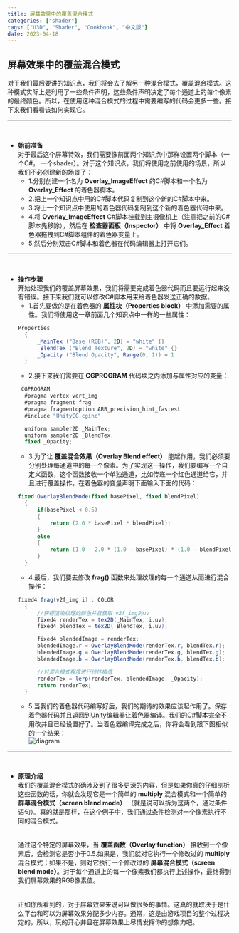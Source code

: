 ```yaml
---
title: 屏幕效果中的覆盖混合模式
categories: ["shader"]
tags: ["U3D", "Shader", "Cookbook", "中文版"]
date: 2023-04-18
---
```


## 屏幕效果中的覆盖混合模式   
对于我们最后要讲的知识点，我们将会去了解另一种混合模式，覆盖混合模式。这种模式实际上是利用了一些条件声明，这些条件声明决定了每个通道上的每个像素的最终颜色。所以，在使用这种混合模式的过程中需要编写的代码会更多一些。接下来我们看看该如何实现它。   


***
<br>   

- **始前准备**   
  对于最后这个屏幕特效，我们需要像前面两个知识点中那样设置两个脚本（一个C#， 一个shader）。对于这个知识点，我们将使用之前使用的场景，所以我们不必创建新的场景了：   
  - 1.分别创建一个名为 **Overlay_ImageEffect** 的C#脚本和一个名为 **Overlay_Effect** 的着色器脚本。
  - 2.把上一个知识点中用的C#脚本代码复制到这个新的C#脚本中来。
  - 3.将上一个知识点中使用的着色器代码复制到这个新的着色器代码中来。
  - 4.将 **Overlay_ImageEffect** C#脚本挂载到主摄像机上（注意把之前的C#脚本先移除），然后在 **检查器面板（Inspector）** 中将 **Overlay_Effect** 着色器拖拽到C#脚本组件的着色器变量上。
  - 5.然后分别双击C#脚本和着色器在代码编辑器上打开它们。   


***
<br>   

- **操作步骤**   
  开始处理我们的覆盖屏幕效果，我们将需要完成着色器代码而且要运行起来没有错误。接下来我们就可以修改C#脚本用来给着色器发送正确的数据。
  - 1.首先要做的是在着色器的 **属性块（Properties block）** 中添加需要的属性。我们将使用这一章前面几个知识点中一样的一些属性：   
  ```c#
  Properties
    {
        _MainTex ("Base (RGB)", 2D) = "white" {}
        _BlendTex ("Blend Texture", 2D) = "white" {}
        _Opacity ("Blend Opacity", Range(0, 1)) = 1
    }
  ```
  - 2.接下来我们需要在 **CGPROGRAM** 代码块之内添加与属性对应的变量：    
  ```c#
   CGPROGRAM
    #pragma vertex vert_img
    #pragma fragment frag
    #pragma fragmentoption ARB_precision_hint_fastest
    #include "UnityCG.cginc"

    uniform sampler2D _MainTex;
    uniform sampler2D _BlendTex;
    fixed _Opacity;
  ```
  - 3.为了让 **覆盖混合效果（Overlay Blend effect）** 能起作用，我们必须要分别处理每通道中的每一个像素。为了实现这一操作，我们要编写一个自定义函数，这个函数接收一个单独通道，比如传递一个红色通道给它，并且进行覆盖操作。在着色器的变量声明下面输入下面的代码：   
  ```c#
  fixed OverlayBlendMode(fixed basePixel, fixed blendPixel)
    {
        if(basePixel < 0.5)
        {
            return (2.0 * basePixel * blendPixel);
        }
        else
        {
            return (1.0 - 2.0 * (1.0 - basePixel) * (1.0 - blendPixel));
        }
    }
  ```
  - 4.最后，我们要去修改 **frag()** 函数来处理纹理的每一个通道从而进行混合操作：   
  ```c#
  fixed4 frag(v2f_img i) : COLOR
    {
        //获得渲染纹理的颜色并且获取 v2f_img的uv
        fixed4 renderTex = tex2D(_MainTex, i.uv);
        fixed4 blendTex = tex2D(_BlendTex, i.uv);

        fixed4 blendedImage = renderTex;
        blendedImage.r = OverlayBlendMode(renderTex.r, blendTex.r);
        blendedImage.g = OverlayBlendMode(renderTex.g, blendTex.g);
        blendedImage.b = OverlayBlendMode(renderTex.b, blendTex.b);

        //对混合模式程度进行线性插值
        renderTex = lerp(renderTex, blendedImage, _Opacity);
        return renderTex;
    }
  ```
  - 5.当我们的着色器代码编写好后，我们的期待的效果应该起作用了。保存着色器代码并且返回到Unity编辑器让着色器编译。我们的C#脚本完全不用改并且已经设置好了。当着色器编译完成之后，你将会看到跟下图相似的一个结果：   
  ![diagram](/game-tech-post/img/shader_book/diagram97.png)   



***
<br>   

- **原理介绍**   
  我们的覆盖混合模式的确涉及到了很多更深的内容，但是如果你真的仔细剖析这些函数的话，你就会发现它是一个简单的 **multiply** 混合模式和一个简单的 **屏幕混合模式（screen blend mode）** （就是说可以拆为这两个，通过条件语句）。真的就是那样，在这个例子中，我们通过条件检测对一个像素执行不同的混合模式。   
  <br>   
  通过这个特定的屏幕效果，当 **覆盖函数（Overlay function）** 接收到一个像素后，会检测它是否小于0.5.如果是，我们就对它执行一个修改过的 **multiply** 混合模式；如果不是，则对它执行一个修改过的 **屏幕混合模式（screen blend mode）**。对于每个通道上的每一个像素我们都执行上述操作，最终得到我们屏幕效果的RGB像素值。   
  <br>   
  正如你所看到的，对于屏幕效果来说可以做很多的事情。这真的就取决于是什么平台和可以为屏幕效果分配多少内存。通常，这是由游戏项目的整个过程决定的，所以，玩的开心并且在屏幕效果上尽情发挥你的想象力吧。   

